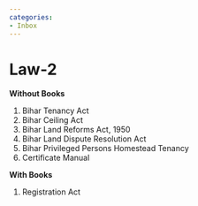 ```yaml
---
categories:
- Inbox
---
```

# Law-2

**Without Books**

1. Bihar Tenancy Act
2. Bihar Ceiling Act
3. Bihar Land Reforms Act, 1950
4. Bihar Land Dispute Resolution Act
5. Bihar Privileged Persons Homestead Tenancy
6. Certificate Manual

  

**With Books**

1. Registration Act